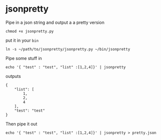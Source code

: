 # jsonpretty
Pipe in a json string and output a a pretty version

`chmod +x jsonpretty.py`

put it in your `bin`

`ln -s ~/path/to/jsonpretty/jsonpretty.py ~/bin/jsonpretty`

Pipe some stuff in

`echo '{ "test" : "test", "list" :[1,2,4]}' | jsonpretty`

outputs
```
{
    "list": [
        1,
        2,
        4
    ],
    "test": "test"
}
```

Then pipe it out

`echo '{ "test" : "test", "list" :[1,2,4]}' | jsonpretty > pretty.json`
